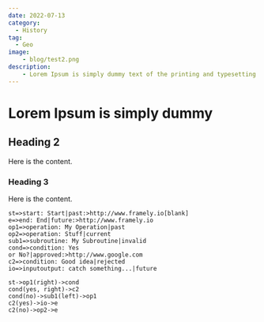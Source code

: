 ```yaml
---
date: 2022-07-13
category:
  - History
tag:
  - Geo
image:
    - blog/test2.png
description:
    - Lorem Ipsum is simply dummy text of the printing and typesetting industry. Lorem Ipsum has been the industry's standard dummy text ever since the 1500s, when an unknown printer took a galley of type and scrambled it to make a type specimen book. 
---
```


# Lorem Ipsum is simply dummy 

## Heading 2

Here is the content.

### Heading 3

Here is the content.

```flow
st=>start: Start|past:>http://www.framely.io[blank]
e=>end: End|future:>http://www.framely.io
op1=>operation: My Operation|past
op2=>operation: Stuff|current
sub1=>subroutine: My Subroutine|invalid
cond=>condition: Yes
or No?|approved:>http://www.google.com
c2=>condition: Good idea|rejected
io=>inputoutput: catch something...|future

st->op1(right)->cond
cond(yes, right)->c2
cond(no)->sub1(left)->op1
c2(yes)->io->e
c2(no)->op2->e
```